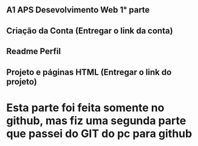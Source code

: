 ## A1 APS Desevolvimento Web 1° parte


## Criação da Conta (Entregar o link da conta)
## Readme Perfil
## Projeto e páginas HTML (Entregar o link do projeto)  

# Esta parte foi feita somente no github, mas fiz uma segunda parte que passei do GIT do pc para github
